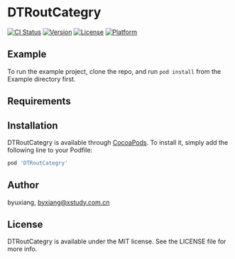# DTRoutCategry

[![CI Status](https://img.shields.io/travis/byuxiang/DTRoutCategry.svg?style=flat)](https://travis-ci.org/byuxiang/DTRoutCategry)
[![Version](https://img.shields.io/cocoapods/v/DTRoutCategry.svg?style=flat)](https://cocoapods.org/pods/DTRoutCategry)
[![License](https://img.shields.io/cocoapods/l/DTRoutCategry.svg?style=flat)](https://cocoapods.org/pods/DTRoutCategry)
[![Platform](https://img.shields.io/cocoapods/p/DTRoutCategry.svg?style=flat)](https://cocoapods.org/pods/DTRoutCategry)

## Example

To run the example project, clone the repo, and run `pod install` from the Example directory first.

## Requirements

## Installation

DTRoutCategry is available through [CocoaPods](https://cocoapods.org). To install
it, simply add the following line to your Podfile:

```ruby
pod 'DTRoutCategry'
```

## Author

byuxiang, byxiang@xstudy.com.cn

## License

DTRoutCategry is available under the MIT license. See the LICENSE file for more info.
